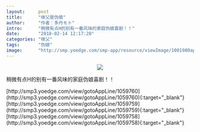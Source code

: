 ```yaml
---
layout:     post
title:      "继父是伪娘"
author:     "作者：多丹モト"
intro:      "稍微有点H的别有一番风味的家庭伪娘喜剧！！"
date:       "2018-02-14 12:17:20"
categories: "继父"
tags:       "伪娘"
image:      "http://smp.yoedge.com/smp-app/resource/viewImage/1001980appline.png"
---
```

<div style="text-align: center">
<p><img src="http://smp.yoedge.com/smp-app/resource/viewImage/1001980appline.png"/></p>
</div>
<p class="post-meta">
<span>稍微有点H的别有一番风味的家庭伪娘喜剧！！</span>
</p>
[http://smp3.yoedge.com/view/gotoAppLine/1059760](http://smp3.yoedge.com/view/gotoAppLine/1059760){:target="_blank"}
[http://smp3.yoedge.com/view/gotoAppLine/1059759](http://smp3.yoedge.com/view/gotoAppLine/1059759){:target="_blank"}
[http://smp3.yoedge.com/view/gotoAppLine/1059758](http://smp3.yoedge.com/view/gotoAppLine/1059758){:target="_blank"}


